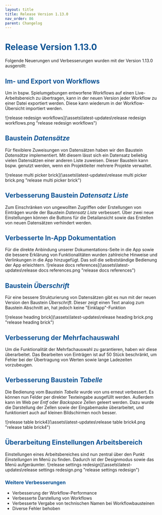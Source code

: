 ```yaml
---
layout: title
title: Release Version 1.13.0
nav_order: 86
parent: Changelog
---
```


# <span style="color:#0b5394">**Release Version 1.13.0**</span>

Folgende Neuerungen und Verbesserungen wurden mit der Version 1.13.0 ausgerollt:

## <span style="color:#0b5394">**Im- und Export von Workflows**</span>

Um in bspw. Spielumgebungen entworfene Workflows auf einen Live-Arbeitsbereich zu übertragen, kann in der neuen Version jeder Workflow zu einer Datei exportiert werden. Diese kann wiederum in der Workflow-Übersicht importiert werden.

![release redesign workflows](\assets\latest-updates\release redesign workflows.png "release redesign workflows")

## <span style="color:#0b5394">**Baustein _Datensätze_**</span>

Für flexiblere Zuweisungen von Datensätzen haben wir den Baustein _Datensätze_ implementiert.
Mit diesem lässt sich ein Datensatz beliebig vielen Datensätzen einer anderen Liste zuweisen.
Dieser Baustein kann bspw. genutzt werden, wenn ein Projektleiter mehrere Projekte verwaltet.

![release multi picker brick](\assets\latest-updates\release multi picker brick.png "release multi picker brick")

## <span style="color:#0b5394">**Verbesserung Baustein _Datensatz Liste_**</span>

Zum Einschränken von ungewollten Zugriffen oder Erstellungen von Einträgen wurde der Baustein _Datensatz Liste_ verbessert. Über zwei neue Einstellungen können die Buttons für die Detailansicht sowie das Erstellen von neuen Datensätzen verhindert werden.

## <span style="color:#0b5394">**Verbesserte In-App Dokumentation**</span>

Für die direkte Anbindung unserer Dokumentations-Seite in die App sowie die bessere Erklärung von Funktionalitäten wurden zahlreiche Hinweise und Verlinkungen in die App hinzugefügt. Das soll die selbstständige Bedienung der App erleichtern.
![release docs references](\assets\latest-updates\release docs references.png "release docs references")

## <span style="color:#0b5394">**Baustein _Überschrift_**</span>

Für eine bessere Strukturierung von Datensätzen gibt es nun mit der neuen Version den Baustein _Überschrift_. Dieser zeigt einen Text analog zum Baustein Abschnitt an, hat jedoch keine "Einklapp"-Funktion

![release heading brick](\assets\latest-updates\release heading brick.png "release heading brick")

## <span style="color:#0b5394">**Verbesserung der Mehrfachauswahl**</span>

Um die Funktionalität der Mehrfachauswahl zu garantieren, haben wir diese überarbeitet. Das Bearbeiten von Einträgen ist auf 50 Stück beschränkt, um Fehler bei der Übertragung von Werten sowie lange Ladezeiten vorzubeugen.

## <span style="color:#0b5394">**Verbesserung Baustein _Tabelle_**</span>

Die Bedienung vom Baustein _Tabelle_ wurde von uns erneut verbessert. Es können nun Felder per direkter Texteingabe ausgefüllt werden. Außerdem kann im Web per _Entf_ oder _Backspace_ Zellen geleert werden. Dazu wurde die Darstellung der Zellen sowie der Eingabemaske überarbeitet, und funktioniert auch auf kleinen Bildschirmen noch besser.

![release table brick4](\assets\latest-updates\release table brick4.png "release table brick4")

## <span style="color:#0b5394">**Überarbeitung Einstellungen Arbeitsbereich**</span>

Einstellungen eines Arbeitsbereiches sind nun zentral über den Punkt _Einstellungen_ im Menü zu finden. Dadurch ist der Designmodus sowie das Menü aufgeräumter.
![release settings redesign](\assets\latest-updates\release settings redesign.png "release settings redesign")

### <span style="color:#0b5394">**Weitere Verbesserungen**</span>

-   Verbesserung der Workflow-Performance
-   Verbesserte Darstellung von Workflows
-   Verbesserte Vergabe von technischen Namen bei Workflowbausteinen
-   Diverse Fehler behoben
